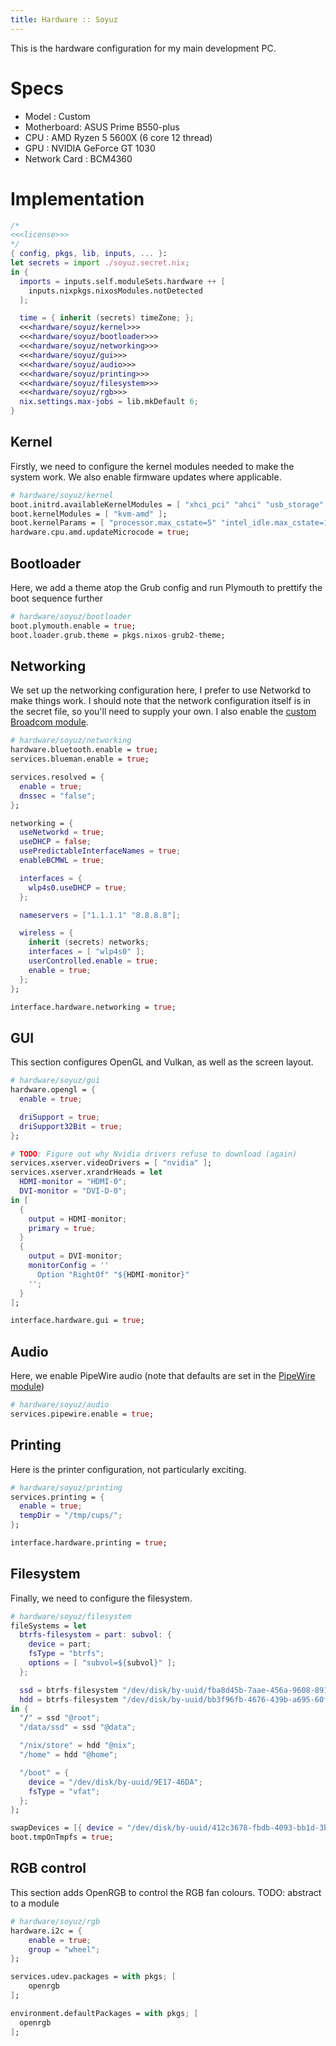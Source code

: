 ```yaml
---
title: Hardware :: Soyuz
---
```


This is the hardware configuration for my main development PC.

# Specs
- Model : Custom
- Motherboard: ASUS Prime B550-plus
- CPU : AMD Ryzen 5 5600X (6 core 12 thread)
- GPU : NVIDIA GeForce GT 1030
- Network Card : BCM4360

# Implementation
```nix hardware/soyuz.nix
/*
<<<license>>>
*/
{ config, pkgs, lib, inputs, ... }:
let secrets = import ./soyuz.secret.nix;
in {
  imports = inputs.self.moduleSets.hardware ++ [
    inputs.nixpkgs.nixosModules.notDetected
  ];

  time = { inherit (secrets) timeZone; };
  <<<hardware/soyuz/kernel>>>
  <<<hardware/soyuz/bootloader>>>
  <<<hardware/soyuz/networking>>>
  <<<hardware/soyuz/gui>>>
  <<<hardware/soyuz/audio>>>
  <<<hardware/soyuz/printing>>>
  <<<hardware/soyuz/filesystem>>>
  <<<hardware/soyuz/rgb>>>
  nix.settings.max-jobs = lib.mkDefault 6;
}
```

## Kernel
Firstly, we need to configure the kernel modules needed to make the system work. We also enable firmware updates where applicable.
```nix "hardware/soyuz/kernel"
# hardware/soyuz/kernel
boot.initrd.availableKernelModules = [ "xhci_pci" "ahci" "usb_storage" "ums_realtek" "usbhid" "sd_mod" "sr_mod" "nvme" ];
boot.kernelModules = [ "kvm-amd" ];
boot.kernelParams = [ "processor.max_cstate=5" "intel_idle.max_cstate=1" "video=HDMI-1:1920x1080@60" "video=VGA-1:1440x900" ];
hardware.cpu.amd.updateMicrocode = true;
```

## Bootloader
Here, we add a theme atop the Grub config and run Plymouth to prettify the boot sequence further
```nix "hardware/soyuz/bootloader"
# hardware/soyuz/bootloader
boot.plymouth.enable = true;
boot.loader.grub.theme = pkgs.nixos-grub2-theme;
```

## Networking
We set up the networking configuration here, I prefer to use Networkd to make things work. I should note that the network configuration itself is in the secret file, so you'll need to supply your own. I also enable the [custom Broadcom module](./hardware/modules/broadcom.md).
```nix "hardware/soyuz/networking"
# hardware/soyuz/networking
hardware.bluetooth.enable = true;
services.blueman.enable = true;

services.resolved = {
  enable = true;
  dnssec = "false";
};

networking = {
  useNetworkd = true;
  useDHCP = false;
  usePredictableInterfaceNames = true;
  enableBCMWL = true;

  interfaces = {
    wlp4s0.useDHCP = true;
  };

  nameservers = ["1.1.1.1" "8.8.8.8"];

  wireless = {
    inherit (secrets) networks;
    interfaces = [ "wlp4s0" ];
    userControlled.enable = true;
    enable = true;
  };
};

interface.hardware.networking = true;
```

## GUI
This section configures OpenGL and Vulkan, as well as the screen layout.
```nix "hardware/soyuz/gui"
# hardware/soyuz/gui
hardware.opengl = {
  enable = true;

  driSupport = true;
  driSupport32Bit = true;
};

# TODO: Figure out why Nvidia drivers refuse to download (again)
services.xserver.videoDrivers = [ "nvidia" ];
services.xserver.xrandrHeads = let
  HDMI-monitor = "HDMI-0";
  DVI-monitor = "DVI-D-0";
in [
  {
    output = HDMI-monitor;
    primary = true;
  }
  {
    output = DVI-monitor;
    monitorConfig = ''
      Option "RightOf" "${HDMI-monitor}"
    '';
  }
];

interface.hardware.gui = true;
```

## Audio
Here, we enable PipeWire audio (note that defaults are set in the [PipeWire module](./hardware/modules/pipewire.md))
```nix "hardware/soyuz/audio"
# hardware/soyuz/audio
services.pipewire.enable = true;
```

## Printing
Here is the printer configuration, not particularly exciting.
```nix "hardware/soyuz/printing"
# hardware/soyuz/printing
services.printing = {
  enable = true;
  tempDir = "/tmp/cups/";
};

interface.hardware.printing = true;
```

## Filesystem
Finally, we need to configure the filesystem.
```nix "hardware/soyuz/filesystem"
# hardware/soyuz/filesystem
fileSystems = let
  btrfs-filesystem = part: subvol: {
    device = part;
    fsType = "btrfs";
    options = [ "subvol=${subvol}" ];
  };

  ssd = btrfs-filesystem "/dev/disk/by-uuid/fba8d45b-7aae-456a-9608-89118bb8b73e";
  hdd = btrfs-filesystem "/dev/disk/by-uuid/bb3f96fb-4676-439b-a695-60f1c871c80c";
in {
  "/" = ssd "@root";
  "/data/ssd" = ssd "@data";

  "/nix/store" = hdd "@nix";
  "/home" = hdd "@home";

  "/boot" = {
    device = "/dev/disk/by-uuid/9E17-46DA";
    fsType = "vfat";
  };
};

swapDevices = [{ device = "/dev/disk/by-uuid/412c3678-fbdb-4093-bb1d-3b20994f3613"; }];
boot.tmpOnTmpfs = true;
```

## RGB control
This section adds OpenRGB to control the RGB fan colours.
TODO: abstract to a module

```nix "hardware/soyuz/rgb"
# hardware/soyuz/rgb
hardware.i2c = {
    enable = true;
    group = "wheel";
};

services.udev.packages = with pkgs; [
    openrgb
];

environment.defaultPackages = with pkgs; [
  openrgb
];
```
